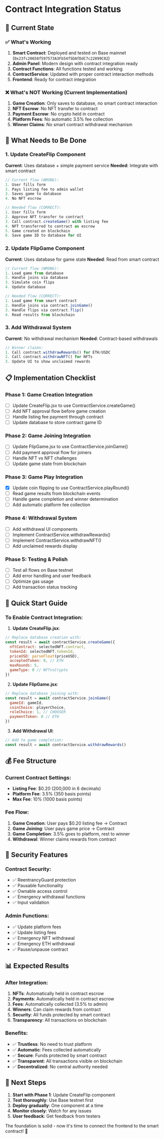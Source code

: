 # Contract Integration Status

## 🎯 **Current State**

### ✅ **What's Working**
1. **Smart Contract**: Deployed and tested on Base mainnet (`0x23fc20658f597573A3Fb54f5DAfDdC7c22899C02`)
2. **Admin Panel**: Modern design with contract integration ready
3. **Contract Functions**: All functions tested and working
4. **ContractService**: Updated with proper contract interaction methods
5. **Frontend**: Ready for contract integration

### ❌ **What's NOT Working (Current Implementation)**
1. **Game Creation**: Only saves to database, no smart contract interaction
2. **NFT Escrow**: No NFT transfer to contract
3. **Payment Escrow**: No crypto held in contract
4. **Platform Fees**: No automatic 3.5% fee collection
5. **Winner Claims**: No smart contract withdrawal mechanism

## 🔧 **What Needs to Be Done**

### 1. **Update CreateFlip Component**
**Current**: Uses database + simple payment service
**Needed**: Integrate with smart contract

```javascript
// Current flow (WRONG):
1. User fills form
2. Pays listing fee to admin wallet
3. Saves game to database
4. No NFT escrow

// Needed flow (CORRECT):
1. User fills form
2. Approve NFT transfer to contract
3. Call contract.createGame() with listing fee
4. NFT transferred to contract as escrow
5. Game created on blockchain
6. Save game ID to database for UI
```

### 2. **Update FlipGame Component**
**Current**: Uses database for game state
**Needed**: Read from smart contract

```javascript
// Current flow (WRONG):
1. Load game from database
2. Handle joins via database
3. Simulate coin flips
4. Update database

// Needed flow (CORRECT):
1. Load game from smart contract
2. Handle joins via contract.joinGame()
3. Handle flips via contract.flip()
4. Read results from blockchain
```

### 3. **Add Withdrawal System**
**Current**: No withdrawal mechanism
**Needed**: Contract-based withdrawals

```javascript
// Winner claims:
1. Call contract.withdrawRewards() for ETH/USDC
2. Call contract.withdrawNFT() for NFTs
3. Update UI to show unclaimed rewards
```

## 📋 **Implementation Checklist**

### Phase 1: Game Creation Integration
- [ ] Update CreateFlip.jsx to use ContractService.createGame()
- [ ] Add NFT approval flow before game creation
- [ ] Handle listing fee payment through contract
- [ ] Update database to store contract game ID

### Phase 2: Game Joining Integration
- [ ] Update FlipGame.jsx to use ContractService.joinGame()
- [ ] Add payment approval flow for joiners
- [ ] Handle NFT vs NFT challenges
- [ ] Update game state from blockchain

### Phase 3: Game Play Integration
- [x] Update coin flipping to use ContractService.playRound()
- [ ] Read game results from blockchain events
- [ ] Handle game completion and winner determination
- [ ] Add automatic platform fee collection

### Phase 4: Withdrawal System
- [ ] Add withdrawal UI components
- [ ] Implement ContractService.withdrawRewards()
- [ ] Implement ContractService.withdrawNFT()
- [ ] Add unclaimed rewards display

### Phase 5: Testing & Polish
- [ ] Test all flows on Base testnet
- [ ] Add error handling and user feedback
- [ ] Optimize gas usage
- [ ] Add transaction status tracking

## 🚀 **Quick Start Guide**

### To Enable Contract Integration:

1. **Update CreateFlip.jsx**:
```javascript
// Replace database creation with:
const result = await contractService.createGame({
  nftContract: selectedNFT.contract,
  tokenId: selectedNFT.tokenId,
  priceUSD: parseFloat(priceUSD),
  acceptedToken: 0, // ETH
  maxRounds: 5,
  gameType: 0 // NFTvsCrypto
})
```

2. **Update FlipGame.jsx**:
```javascript
// Replace database joining with:
const result = await contractService.joinGame({
  gameId: gameId,
  coinChoice: playerChoice,
  roleChoice: 1, // CHOOSER
  paymentToken: 0 // ETH
})
```

3. **Add Withdrawal UI**:
```javascript
// Add to game completion:
const result = await contractService.withdrawRewards()
```

## 💰 **Fee Structure**

### Current Contract Settings:
- **Listing Fee**: $0.20 (200,000 in 6 decimals)
- **Platform Fee**: 3.5% (350 basis points)
- **Max Fee**: 10% (1000 basis points)

### Fee Flow:
1. **Game Creation**: User pays $0.20 listing fee → Contract
2. **Game Joining**: User pays game price → Contract
3. **Game Completion**: 3.5% goes to platform, rest to winner
4. **Withdrawal**: Winner claims rewards from contract

## 🔐 **Security Features**

### Contract Security:
- ✅ ReentrancyGuard protection
- ✅ Pausable functionality
- ✅ Ownable access control
- ✅ Emergency withdrawal functions
- ✅ Input validation

### Admin Functions:
- ✅ Update platform fees
- ✅ Update listing fees
- ✅ Emergency NFT withdrawal
- ✅ Emergency ETH withdrawal
- ✅ Pause/unpause contract

## 📊 **Expected Results**

### After Integration:
1. **NFTs**: Automatically held in contract escrow
2. **Payments**: Automatically held in contract escrow
3. **Fees**: Automatically collected (3.5% to admin)
4. **Winners**: Can claim rewards from contract
5. **Security**: All funds protected by smart contract
6. **Transparency**: All transactions on blockchain

### Benefits:
- ✅ **Trustless**: No need to trust platform
- ✅ **Automatic**: Fees collected automatically
- ✅ **Secure**: Funds protected by smart contract
- ✅ **Transparent**: All transactions visible on blockchain
- ✅ **Decentralized**: No central authority needed

## 🎯 **Next Steps**

1. **Start with Phase 1**: Update CreateFlip component
2. **Test thoroughly**: Use Base testnet first
3. **Deploy gradually**: One component at a time
4. **Monitor closely**: Watch for any issues
5. **User feedback**: Get feedback from testers

The foundation is solid - now it's time to connect the frontend to the smart contract! 🚀 